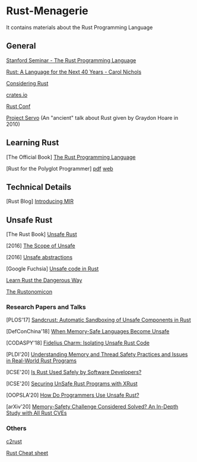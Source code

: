 # Rust-Menagerie
It contains materials about the Rust Programming Language

## General

[Stanford Seminar - The Rust Programming Language](https://www.youtube.com/watch?v=O5vzLKg7y-k)

[Rust: A Language for the Next 40 Years - Carol
Nichols](https://www.youtube.com/watch?v=A3AdN7U24iU)

[Considering Rust](https://www.youtube.com/watch?v=DnT-LUQgc7s)

[crates.io](https://crates.io/)

[Rust Conf](https://rustconf.com/)

[Project Servo](http://venge.net/graydon/talks/intro-talk-2.pdf) (An "ancient"
talk about Rust given by Graydon Hoare in 2010)

## Learning Rust

[The Official Book] [The Rust Programming
Language](https://doc.rust-lang.org/book/#the-rust-programming-language)

[Rust for the Polyglot Programmer] [pdf](https://www.chiark.greenend.org.uk/~ianmdlvl/rust-polyglot/polyglot.pdf)
[web](https://www.chiark.greenend.org.uk/~ianmdlvl/rust-polyglot/index.html)

## Technical Details
[Rust Blog] [Introducing MIR](https://blog.rust-lang.org/2016/04/19/MIR.html)

## Unsafe Rust
[The Rust Book] [Unsafe Rust](https://doc.rust-lang.org/book/ch19-01-unsafe-rust.html)

[2016] [The Scope of Unsafe](https://www.ralfj.de/blog/2016/01/09/the-scope-of-unsafe.html)

[2016] [Unsafe abstractions](http://smallcultfollowing.com/babysteps/blog/2016/05/23/unsafe-abstractions/)

[Google Fuchsia] [Unsafe code in
Rust](https://fuchsia.googlesource.com/fuchsia/+/refs/heads/main/docs/development/languages/rust/unsafe.md)

[Learn Rust the Dangerous Way](http://cliffle.com/p/dangerust/)

[The Rustonomicon](https://doc.rust-lang.org/nomicon/)

### Research Papers and Talks
[PLOS'17] [Sandcrust: Automatic Sandboxing of Unsafe Components in
Rust](https://os.inf.tu-dresden.de/papers_ps/plos2017-lamowski-rust-sandboxing-paper.pdf)

[DefConChina'18] [When Memory-Safe Languages Become Unsafe](https://mssun.me/research/defconchina18unsafe.html)

[CODASPY'18] [Fidelius Charm: Isolating Unsafe Rust
Code](https://almohri.io/papers/fc.pdf)

[PLDI'20] [Understanding Memory and Thread Safety Practices and Issues in
Real-World Rust Programs](https://cseweb.ucsd.edu/~yiying/RustStudy-PLDI20.pdf)

[ICSE'20] [Is Rust Used Safely by Software
Developers?](https://dl.acm.org/doi/abs/10.1145/3377811.3380413)

[ICSE'20] [Securing UnSafe Rust Programs with
XRust](https://peimingliu.github.io/asset/pic/icse-paper1026.pdf)

[OOPSLA'20] [How Do Programmers Use Unsafe
Rust?](https://www.cs.ubc.ca/~alexsumm/papers/AstrauskasMathejaPoliMuellerSummers20.pdf)

[arXiv'20] [Memory-Safety Challenge Considered Solved? An In-Depth Study with
All Rust CVEs](https://arxiv.org/pdf/2003.03296.pdf)

### Others
[c2rust](https://c2rust.com/manual/)

[Rust Cheat sheet](https://cheats.rs/)
